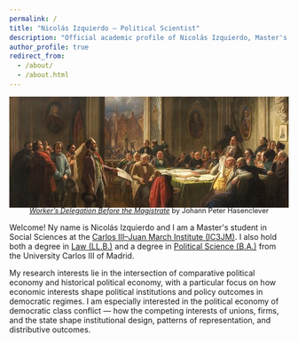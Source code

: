 ```yaml
---
permalink: /
title: "Nicolás Izquierdo – Political Scientist"
description: "Official academic profile of Nicolás Izquierdo, Master's student in Social Sciences at IC3JM, with degrees in Law and Political Science from UC3M."
author_profile: true
redirect_from:
  - /about/
  - /about.html
---
```


<h1 style="
  position:absolute;
  left:-9999px;
  top:auto;
  width:1px;
  height:1px;
  overflow:hidden;
">
  Nicolás Izquierdo
</h1>

<figure style="text-align:center; margin:0;">
  <img src="marx-painting.jpg"
       alt="Worker’s Delegation Before the Magistrate by Johann Peter Hasenclever"
       style="width:650px; height:200px; object-fit:cover; vertical-align: middle;">
  <figcaption style="font-size:0.9em; margin-top:-2px; margin-bottom:0;">
    <a href="/marx-anecdote.html#anecdote" target="_blank"><em>Worker’s Delegation Before the Magistrate</em></a> 
    by Johann Peter Hasenclever
  </figcaption>
</figure>

Welcome! Ny name is Nicolás Izquierdo and I am a Master's student in Social Sciences at the [Carlos III–Juan March Institute (IC3JM)](https://ic3jm.es/en/postgraduates/master-degree-social-sciences/). I also hold both a degree in [Law (LL.B.)](https://www.uc3m.es/bachelor-degree/law-political-science) and a degree in [Political Science (B.A.)](https://www.uc3m.es/bachelor-degree/law-political-science) from the University Carlos III of Madrid.  

My research interests lie in the intersection of comparative political economy and historical political economy, with a particular focus on how economic interests shape political institutions and policy outcomes in democratic regimes. I am especially interested in the political economy of democratic class conflict — how the competing interests of unions, firms, and the state shape institutional design, patterns of representation, and distributive outcomes. 


